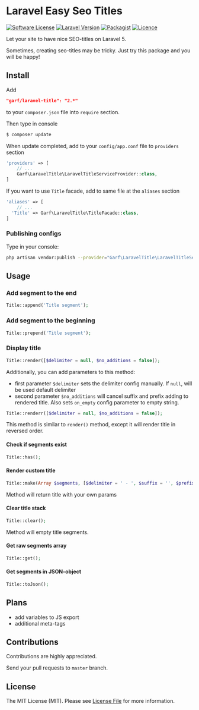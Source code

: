 # Laravel Easy Seo Titles

[![Software License](https://img.shields.io/badge/license-MIT-brightgreen.svg?style=flat-square)](LICENSE.md)
[![Laravel Version](https://img.shields.io/badge/laravel-5.1-orange.svg?style=flat-square)](http://laravel.com)
[![Packagist](https://img.shields.io/packagist/dt/garf/laravel-title.svg)]()
[![Licence](https://img.shields.io/packagist/l/garf/laravel-title.svg)](https://github.com/garf/laravel-title/blob/master/LICENSE)

Let your site to have nice SEO-titles on Laravel 5.

Sometimes, creating seo-titles may be tricky. Just try this package and you will be happy!

## Install

Add

``` JSON
"garf/laravel-title": "2.*"
```

to your `composer.json` file into `require` section.

Then type in console

``` BASH
$ composer update
```

When update completed, add to your `config/app.conf` file to `providers` section

``` PHP
'providers' => [
    // ...
    Garf\LaravelTitle\LaravelTitleServiceProvider::class,
]
```

If you want to use `Title` facade, add to same file at the `aliases` section

``` PHP
'aliases' => [
    // ...
  'Title' => Garf\LaravelTitle\TitleFacade::class,
]
```

### Publishing configs

Type in your console:

``` bash
php artisan vendor:publish --provider="Garf\LaravelTitle\LaravelTitleServiceProvider"
```

## Usage

### Add segment to the end

``` php
Title::append('Title segment');
```

### Add segment to the beginning

``` PHP
Title::prepend('Title segment');
```

### Display title

``` php
Title::render([$delimiter = null, $no_additions = false]);
```

Additionally, you can add parameters to this method:

 - first parameter `$delimiter` sets the delimiter config manually. If `null`, will be used default delimiter
 - second parameter `$no_additions` will cancel suffix and prefix adding to rendered title. 
Also sets `on_empty` config parameter to empty string.


``` php
Title::renderr([$delimiter = null, $no_additions = false]);
```

This method is similar to `render()` method, except it will render title in reversed order.

#### Check if segments exist

``` PHP
Title::has();
```

#### Render custom title

``` PHP
Title::make(Array $segments, [$delimiter = ' - ', $suffix = '', $prefix = '', $on_empty = '']);
```

Method will return title with your own params

#### Clear title stack

``` PHP
Title::clear();
```

Method will empty title segments.

#### Get raw segments array

``` PHP
Title::get();
```

#### Get segments in JSON-object

``` PHP
Title::toJson();
```

## Plans

- add variables to JS export
- additional meta-tags


## Contributions

Contributions are highly appreciated.

Send your pull requests to `master` branch.


## License

The MIT License (MIT). Please see [License File](https://github.com/garf/laravel-title/blob/master/LICENSE) for more information.


